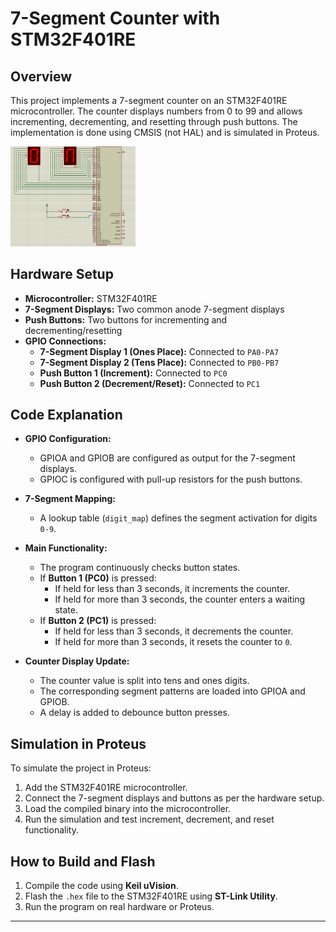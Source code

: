 # 7-Segment Counter with STM32F401RE

## Overview
This project implements a 7-segment counter on an STM32F401RE microcontroller. The counter displays numbers from 0 to 99 and allows incrementing, decrementing, and resetting through push buttons. The implementation is done using CMSIS (not HAL) and is simulated in Proteus.

<img src="./images/schematic.png" alt="drawing" width="200"/>


## Hardware Setup
- **Microcontroller:** STM32F401RE
- **7-Segment Displays:** Two common anode 7-segment displays
- **Push Buttons:** Two buttons for incrementing and decrementing/resetting
- **GPIO Connections:**
  - **7-Segment Display 1 (Ones Place):** Connected to `PA0-PA7`
  - **7-Segment Display 2 (Tens Place):** Connected to `PB0-PB7`
  - **Push Button 1 (Increment):** Connected to `PC0`
  - **Push Button 2 (Decrement/Reset):** Connected to `PC1`

## Code Explanation
- **GPIO Configuration:**
  - GPIOA and GPIOB are configured as output for the 7-segment displays.
  - GPIOC is configured with pull-up resistors for the push buttons.
  
- **7-Segment Mapping:**
  - A lookup table (`digit_map`) defines the segment activation for digits `0-9`.

- **Main Functionality:**
  - The program continuously checks button states.
  - If **Button 1 (PC0)** is pressed:
    - If held for less than 3 seconds, it increments the counter.
    - If held for more than 3 seconds, the counter enters a waiting state.
  - If **Button 2 (PC1)** is pressed:
    - If held for less than 3 seconds, it decrements the counter.
    - If held for more than 3 seconds, it resets the counter to `0`.

- **Counter Display Update:**
  - The counter value is split into tens and ones digits.
  - The corresponding segment patterns are loaded into GPIOA and GPIOB.
  - A delay is added to debounce button presses.

## Simulation in Proteus
To simulate the project in Proteus:
1. Add the STM32F401RE microcontroller.
2. Connect the 7-segment displays and buttons as per the hardware setup.
3. Load the compiled binary into the microcontroller.
4. Run the simulation and test increment, decrement, and reset functionality.

## How to Build and Flash
1. Compile the code using **Keil uVision**.
2. Flash the `.hex` file to the STM32F401RE using **ST-Link Utility**.
3. Run the program on real hardware or Proteus.

---


